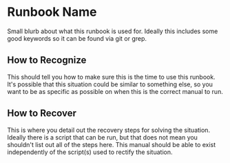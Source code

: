 # Runbook Name

Small blurb about what this runbook is used for. Ideally this includes some good keywords so it can be found via git or
grep.

## How to Recognize

This should tell you how to make sure this is the time to use this runbook. It's possible that this situation could be
similar to something else, so you want to be as specific as possible on when this is the correct manual to run.

## How to Recover

This is where you detail out the recovery steps for solving the situation. Ideally there is a script that can be run,
but that does not mean you shouldn't list out all of the steps here. This manual should be able to exist independently
of the script(s) used to rectify the situation.